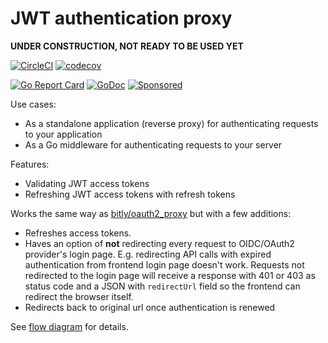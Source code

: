 # JWT authentication proxy

**UNDER CONSTRUCTION, NOT READY TO BE USED YET**

[![CircleCI](https://circleci.com/gh/janivihervas/jwt-auth-proxy.svg?style=svg)](https://circleci.com/gh/janivihervas/jwt-auth-proxy)
[![codecov](https://codecov.io/gh/janivihervas/jwt-auth-proxy/branch/master/graph/badge.svg)](https://codecov.io/gh/janivihervas/jwt-auth-proxy)

[![Go Report Card](https://goreportcard.com/badge/github.com/janivihervas/jwt-auth-proxy)](https://goreportcard.com/report/github.com/janivihervas/jwt-auth-proxy)
[![GoDoc](https://godoc.org/github.com/janivihervas/jwt-auth-proxy?status.svg)](https://godoc.org/github.com/janivihervas/jwt-auth-proxy)
[![Sponsored](https://img.shields.io/badge/chilicorn-sponsored-brightgreen.svg?logo=data%3Aimage%2Fpng%3Bbase64%2CiVBORw0KGgoAAAANSUhEUgAAAA4AAAAPCAMAAADjyg5GAAABqlBMVEUAAAAzmTM3pEn%2FSTGhVSY4ZD43STdOXk5lSGAyhz41iz8xkz2HUCWFFhTFFRUzZDvbIB00Zzoyfj9zlHY0ZzmMfY0ydT0zjj92l3qjeR3dNSkoZp4ykEAzjT8ylUBlgj0yiT0ymECkwKjWqAyjuqcghpUykD%2BUQCKoQyAHb%2BgylkAyl0EynkEzmkA0mUA3mj86oUg7oUo8n0k%2FS%2Bw%2Fo0xBnE5BpU9Br0ZKo1ZLmFZOjEhesGljuzllqW50tH14aS14qm17mX9%2Bx4GAgUCEx02JySqOvpSXvI%2BYvp2orqmpzeGrQh%2Bsr6yssa2ttK6v0bKxMBy01bm4zLu5yry7yb29x77BzMPCxsLEzMXFxsXGx8fI3PLJ08vKysrKy8rL2s3MzczOH8LR0dHW19bX19fZ2dna2trc3Nzd3d3d3t3f39%2FgtZTg4ODi4uLj4%2BPlGxLl5eXm5ubnRzPn5%2Bfo6Ojp6enqfmzq6urr6%2Bvt7e3t7u3uDwvugwbu7u7v6Obv8fDz8%2FP09PT2igP29vb4%2BPj6y376%2Bu%2F7%2Bfv9%2Ff39%2Fv3%2BkAH%2FAwf%2FtwD%2F9wCyh1KfAAAAKXRSTlMABQ4VGykqLjVCTVNgdXuHj5Kaq62vt77ExNPX2%2Bju8vX6%2Bvr7%2FP7%2B%2FiiUMfUAAADTSURBVAjXBcFRTsIwHAfgX%2FtvOyjdYDUsRkFjTIwkPvjiOTyX9%2FAIJt7BF570BopEdHOOstHS%2BX0s439RGwnfuB5gSFOZAgDqjQOBivtGkCc7j%2B2e8XNzefWSu%2BsZUD1QfoTq0y6mZsUSvIkRoGYnHu6Yc63pDCjiSNE2kYLdCUAWVmK4zsxzO%2BQQFxNs5b479NHXopkbWX9U3PAwWAVSY%2FpZf1udQ7rfUpQ1CzurDPpwo16Ff2cMWjuFHX9qCV0Y0Ok4Jvh63IABUNnktl%2B6sgP%2BARIxSrT%2FMhLlAAAAAElFTkSuQmCC)](http://spiceprogram.org/oss-sponsorship)

<!-- toc -->

<!-- tocstop -->

Use cases:

- As a standalone application (reverse proxy) for authenticating requests to your application
- As a Go middleware for authenticating requests to your server

Features:

- Validating JWT access tokens
- Refreshing JWT access tokens with refresh tokens

Works the same way as [bitly/oauth2_proxy](https://github.com/bitly/oauth2_proxy) but with a few additions:

- Refreshes access tokens.
- Haves an option of **not** redirecting every request to OIDC/OAuth2 provider's login page. E.g. redirecting API calls with expired authentication from frontend login page doesn't work. Requests not redirected to the login page will receive a response with 401 or 403 as status code and a JSON with `redirectUrl` field so the frontend can redirect the browser itself. 
- Redirects back to original url once authentication is renewed   

See [flow diagram](doc/flow-diagram.md) for details.
